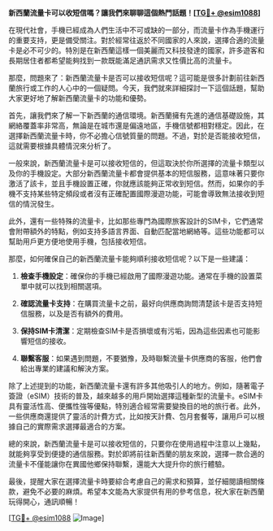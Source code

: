 **新西蘭流量卡可以收短信嗎？讓我們來聊聊這個熱門話題！[[TG💪+ @esim1088](https://t.me/s/esim1088)]**

在現代社會，手機已經成為人們生活中不可或缺的一部分，而流量卡作為手機運行的重要支持，更是備受關注。對於經常往返於不同國家的人來說，選擇合適的流量卡是必不可少的。特別是在新西蘭這樣一個美麗而又科技發達的國家，許多遊客和長期居住者都希望能夠找到一款既能滿足通訊需求又性價比高的流量卡。

那麼，問題來了：新西蘭流量卡是否可以接收短信呢？這可能是很多計劃前往新西蘭旅行或工作的人心中的一個疑問。今天，我們就來詳細探討一下這個話題，幫助大家更好地了解新西蘭流量卡的功能和優勢。

首先，讓我們來了解一下新西蘭的通信環境。新西蘭擁有先進的通信基礎設施，其網絡覆蓋率非常高，無論是在城市還是偏遠地區，手機信號都相對穩定。因此，在選擇新西蘭流量卡時，你不必擔心信號質量的問題。不過，對於是否能接收短信，這就需要根據具體情況來分析了。

一般來說，新西蘭流量卡是可以接收短信的，但這取決於你所選擇的流量卡類型以及你的手機設定。大部分新西蘭流量卡都會提供基本的短信服務，這意味著只要你激活了該卡，並且手機設置正確，你就應該能夠正常收到短信。然而，如果你的手機不支持某些特定頻段或者沒有正確配置國際漫遊功能，可能會導致無法接收到短信的情況發生。

此外，還有一些特殊的流量卡，比如那些專門為國際旅客設計的SIM卡，它們通常會附帶額外的特點，例如支持多語言界面、自動匹配當地網絡等。這些功能都可以幫助用戶更方便地使用手機，包括接收短信。

那麼，如何確保自己的新西蘭流量卡能夠順利接收短信呢？以下是一些建議：

1. **檢查手機設定**：確保你的手機已經啟用了國際漫遊功能。通常在手機的設置菜單中就可以找到相關選項。
   
2. **確認流量卡支持**：在購買流量卡之前，最好向供應商詢問清楚該卡是否支持短信服務，以及是否有額外的費用。

3. **保持SIM卡清潔**：定期檢查SIM卡是否損壞或有污垢，因為這些因素也可能影響短信的接收。

4. **聯繫客服**：如果遇到問題，不要猶豫，及時聯繫流量卡供應商的客服，他們會給出專業的建議和解決方案。

除了上述提到的功能，新西蘭流量卡還有許多其他吸引人的地方。例如，隨著電子簽證（eSIM）技術的普及，越來越多的用戶開始選擇這種新型的流量卡。eSIM卡具有靈活性高、便攜性強等優點，特別適合經常需要變換目的地的旅行者。此外，一些供應商還提供了靈活的計費方式，比如按天計費、包月套餐等，讓用戶可以根據自己的實際需求選擇最適合的方案。

總的來說，新西蘭流量卡是可以接收短信的，只要你在使用過程中注意以上幾點，就能夠享受到便捷的通信服務。對於即將前往新西蘭的朋友來說，選擇一款合適的流量卡不僅能讓你在異國他鄉保持聯繫，還能大大提升你的旅行體驗。

最後，提醒大家在選擇流量卡時要綜合考慮自己的需求和預算，並仔細閱讀相關條款，避免不必要的麻煩。希望本文能為大家提供有用的參考信息，祝大家在新西蘭玩得開心，通訊順暢！

[[TG💪+ @esim1088](https://t.me/s/esim1088) ![Image](https://i.postimg.cc/4NQfJmqS/Snipaste-2025-05-13-00-14-12.png)]